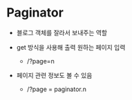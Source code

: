 <h1>Paginator</h1>

* 블로그 객체를 잘라서 보내주는 역할

* get 방식을 사용해 출력 원하는 페이지 입력

  * /?page=n

    

* 페이지 관련 정보도 볼 수 있음

  * /?page = paginator.n